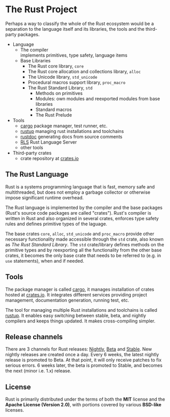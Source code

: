 # The Rust Project

Perhaps a way to classify the whole of the Rust ecosystem would be a separation to the language itself and its libraries, the tools and the third-party packages.


* Language
  - The compiler  
    implements primitives, type safety, language items
  - Base Libraries
    * The Rust core library, `core`
    * The Rust core allocation and collections library, `alloc`
    * The Unicode library, `std_unicode`
    * Procedural macros support library, `proc_macro`
    * The Rust Standard Library, `std`
      - Methods on primitives
      - Modules: own modules and reexported modules from base libraries
      - Standard macros
      - The Rust Prelude
* Tools
  - [cargo](https://github.com/rust-lang/cargo) package manager, test runner, etc.
  - [rustup](https://github.com/rust-lang-nursery/rustup.rs) managing rust installations and toolchains
  - [rustdoc](https://github.com/rust-lang/rust/blob/master/src/doc/rustdoc/src/what-is-rustdoc.md) generating docs from source comments
  - [RLS](https://github.com/rust-lang-nursery/rls) Rust Language Server
  - other tools
* Third-party crates
  - crate repository at [crates.io](https://crates.io/)



## The Rust Language
Rust is a systems programming language that is fast, memory safe and multithreaded, but does not employ a garbage collector or otherwise impose significant runtime overhead.

The Rust language is implemented by the compiler and the base packages (Rust's source code packages are called "crates"). Rust's compiler is written in Rust and also organized in several crates, enforces type safety rules and defines primitive types of the laguage.

The base crates `core`, `alloc`, `std_unicode` and `proc_macro` provide other necessary functionality made accessible through the `std` crate, also known as *The Rust Standard Library*. The `std` crate/library defines methods on the primitive types and by reexporting all the functionality from the other base crates, it becomes the only base crate that needs to be referred to (e.g. in `use` statements), when and if needed.




## Tools
The package manager is called [cargo](https://github.com/rust-lang/cargo), it manages installation of crates hosted at [crates.io](https://crates.io/). It integrates different services providing project management, documentation  generation, running test, etc. 

The tool for managing multiple Rust installations and toolchains is called [rustup](https://github.com/rust-lang-nursery/rustup.rs). It enables easy switching between stable, beta, and nightly compilers and keeps things updated. It makes cross-compiling simpler.



## Release channels
There are 3 channels for Rust releases: [Nightly](https://doc.rust-lang.org/nightly/), [Beta](https://doc.rust-lang.org/beta/) and [Stable](https://doc.rust-lang.org/stable). New nightly releases are created once a day. Every 6 weeks, the latest nightly release is promoted to Beta. At that point, it will only receive patches to fix serious errors. 6 weeks later, the beta is promoted to Stable, and becomes the next (minor i.e. 1.x) release.


## License
Rust is primarily distributed under the terms of both the **MIT** license and the **Apache License (Version 2.0)**, with portions covered by various **BSD-like** licenses.